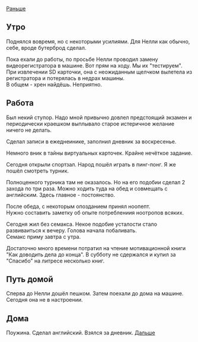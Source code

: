 [Раньше](2020.06.21.md)  
## Утро
Поднялся вовремя, но с некоторыми усилиями. Для Нелли как обычно, себе, вроде бутерброд сделал.

Пока ехали до работы, по просьбе Нелли проводил замену видеорегистратора в машине. Вот прям на ходу. Мы их "тестируем". При извлечении SD карточки, она с неожиданным щелчком вылетела из регистратора и потерялась в недрах машины.  
В общем - хрен найдёшь. Неприятно.
## Работа
Был некий ступор. Надо мной привычно довлел предстоящий экзамен и периодически краешком выплывало старое истеричное желание ничего не делать.

Сделал записи в ежеднеинике, заполнил дневник за воскресенье.

Немного вник в тайны виртуальных карточек. Крайне нечёткое задание.

Сегодня открыли спортзал. Народ пошёл играть в пинг-понг. Я же пошёл смотреть турник. 

Полноценного турника там не оказалось. Но на его подобии сделал 2 захода по три раза. Можно ходить туда на обед и совмещать с английским. Здесь главное - постоянство.

После обеда, с некоторым опозданием принял ноопепт.  
Нужно составить заметку об опыте потреблениия ноотропов всяких.

Сегодня жил без семакса. Некое подобие усталости стало развиваиться к вечеру. Голова начала побаливать.  
Семакс приму завтра с утра.

Достаточно много времени потратил на чтение мотивационной книги "Как доводить дела до конца". В субботу не сдержался и купил за "Спасибо" на литресе несколько книг.
## Путь домой
Сперва до Нелли дошёл пешком. Затем поехали до дома на машине.  
Сегодня она не в настроении.
## Дома
Поужина. Сделал английский. Взялся за дневник.
[Дальше](2020.06.23.md)